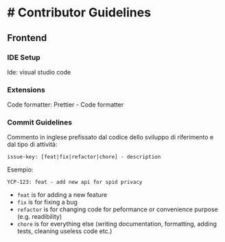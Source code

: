 # # Contributor Guidelines

## Frontend

### IDE Setup

Ide: visual studio code

### Extensions

Code formatter: Prettier - Code formatter

### Commit Guidelines

Commento in inglese prefissato dal codice dello sviluppo di riferimento e dal tipo di
attività:

```issue-key: [feat|fix|refactor|chore] - description```

Esempio:

```YCP-123: feat - add new api for spid privacy```

- `feat` is for adding a new feature
- `fix` is for fixing a bug
- `refactor` is for changing code for peformance or convenience purpose (e.g. readibility)
- `chore` is for everything else (writing documentation, formatting, adding tests, cleaning useless code etc.)

